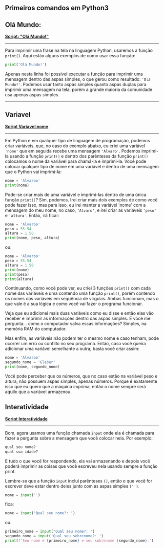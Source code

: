 ## Primeiros comandos em Python3
## Olá Mundo:
**[Script: "Olá Mundo!"](./1-%20Primeiros%20comandos%20em%20Python3/01olá-mundo.py)**
<hr>

Para imprimir uma frase na tela na linguagem Python, usaremos a função `print()`. Aqui estão alguns exemplos de como usar essa função:
```python
print('Olá Mundo!')
```
Apenas nesta linha foi possível executar a função para imprimir uma mensagem dentro das aspas simples, o que gerou como resultado: `'Olá Mundo!'`. Podemos usar tanto aspas simples quanto aspas duplas para imprimir uma mensagem na tela, porém a grande maioria da comunidade usa apenas aspas simples.
<hr>

## Variavel
**[Script Variavel nome](./1-%20Primeiros%20comandos%20em%20Python3/02variavel.py)**
<hr>

Em Python e em qualquer tipo de linguagem de programação, podemos criar variáveis, que, no caso do exemplo abaixo, eu criei uma variável `'nome'` que em seguida recebe uma mensagem `'Alvaro'`. Podemos imprimi-la usando a função `print()` e dentro dos parênteses da função `print()` colocamos o nome da variável para chamá-la e imprimi-la. Você pode colocar qualquer tipo de nome em uma variável e dentro de uma mensagem que o Python vai imprimi-la:
```python
nome = 'Alvaroo'
print(nome)
```
Pode-se criar mais de uma variável e imprimi-las dentro de uma única função `print()`? Sim, podemos. Irei criar mais dois exemplos de como você pode fazer isso, mas para isso, eu irei manter a variável 'nome' com a mensagem do meu nome, no caso, `'Alvaro'`, e irei criar as variáveis `'peso'` e `'altura'`. Então, irá ficar:
```python
nome = 'Alvaroo'
peso = 55.54
altura = 1.50
print(nome, peso, altura)
```
ou:
```python
nome = 'Alvaroo'
peso = 55.54
altura = 1.50
print(nome)
print(peso)
print(altura)
```
Continuando, como você pode ver, eu criei 3 funções `print()` com cada nome das variáveis e uma contendo uma função `print()`, porém contendo os nomes das variáveis em sequência de vírgulas. Ambas funcionam, mas o que vale é a sua lógica e como você vai fazer o programa funcionar.

Veja que eu adicionei mais duas variáveis como eu disse e então elas vão receber e imprimir as informações dentro das aspas simples. E você me pergunta... como o computador salva essas informações? Simples, na memória RAM do computador.

Mas enfim, as variáveis não podem ter o mesmo nome e caso tenham, pode ocorrer um erro ou conflito no seu programa. Então, caso você queira adicionar uma variável semelhante a outra, basta você criar assim:
```python
nome = 'Alvaroo'
segundo_nome = 'Gleber'
print(nome, segundo_nome)
```
Você pode perceber que os números, que no caso estão na variável peso e altura, não possuem aspas simples, apenas números. Porque é exatamente isso que eu quero que a máquina imprima, então o nome sempre será aquilo que a variável armazenou.
## Interatividade
**[Script Interatividade](./1-%20Primeiros%20comandos%20em%20Python3/03interatividade.py)**
<hr>

Bom, agora usamos uma função chamada `input` onde ela é chamada para fazer a pergunta sobre a mensagem que você colocar nela. Por exemplo:

```python
qual seu nome?
qual sua idade?
```
E tudo o que você for respondendo, ela vai armazenando e depois você poderá imprimir as coisas que você escreveu nela usando sempre a função print.

Lembre-se que a função `input` inclui parênteses `()`, então o que você for escrever deve estar dentro deles junto com as aspas simples `('')`.
```python
nome = input('')
```
fica:
```python
nome = input('Qual seu nome?: ')
```
ou:
```python
primeiro_nome = input('Qual seu nome?: ')
segundo_nome = input('Qual seu sobrenome?: ')
print(f'Seu nome é {primeiro_nome} e seu sobrenome {segundo_nome}.')
```